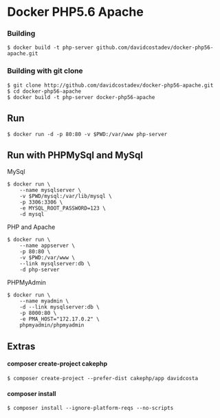 # Docker PHP5.6 Apache

### Building 

    $ docker build -t php-server github.com/davidcostadev/docker-php56-apache.git

### Building with git clone 

    $ git clone http://github.com/davidcostadev/docker-php56-apache.git
    $ cd docker-php56-apache
    $ docker build -t php-server docker-php56-apache


## Run

    $ docker run -d -p 80:80 -v $PWD:/var/www php-server

## Run with PHPMySql and MySql

MySql

    $ docker run \
        --name mysqlserver \
        -v $PWD/mysql:/var/lib/mysql \
        -p 3306:3306 \
        -e MYSQL_ROOT_PASSWORD=123 \
        -d mysql

PHP and Apache

    $ docker run \
        --name appserver \
        -p 80:80 \
        -v $PWD:/var/www \
        --link mysqlserver:db \
        -d php-server

PHPMyAdmin

    $ docker run \
        --name myadmin \
        -d --link mysqlserver:db \
        -p 8000:80 \
        -e PMA_HOST="172.17.0.2" \
        phpmyadmin/phpmyadmin

## Extras

#### composer create-project cakephp

    $ composer create-project --prefer-dist cakephp/app davidcosta


#### composer install

    $ composer install --ignore-platform-reqs --no-scripts

